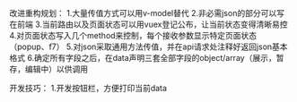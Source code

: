 改进重构规划：
1.大量传值方式可以用v-model替代
2.非必需json的部分可以写在前端
3.当前路由以及页面状态可以用vuex登记公布，让当前状态变得清晰易控
4.对页面状态写入几个method来控制，每个接收参数显示特定页面状态（popup、f7）
5.对json采取通用方法传值，并在api请求处注释好返回json基本格式
6.确定所有字段之后，在data声明三套全部字段的object/array（展示，暂存，编辑中）以供调用

开发技巧：
1.开发按钮栏，方便打印当前data